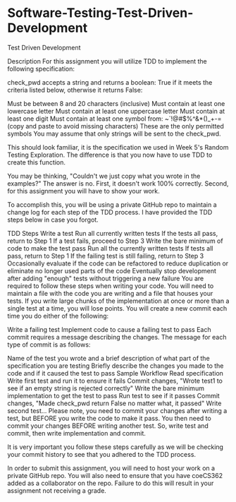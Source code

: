 # Software-Testing-Test-Driven-Development
Test Driven Development

Description
For this assignment you will utilize TDD to implement the following specification:

check_pwd accepts a string and returns a boolean: True if it meets the criteria listed below, otherwise it returns False:

Must be between 8 and 20 characters (inclusive)
Must contain at least one lowercase letter
Must contain at least one uppercase letter
Must contain at least one digit
Must contain at least one symbol from: ~`!@#$%^&*()_+-= (copy and paste to avoid missing characters) These are the only permitted symbols
You may assume that only strings will be sent to the check_pwd.

This should look familiar, it is the specification we used in Week 5's Random Testing Exploration. The difference is that you now have to use
TDD to create this function.

You may be thinking, "Couldn't we just copy what you wrote in the examples?" The answer is no. First, it doesn't work 100% correctly. Second, 
for this assignment you will have to show your work.

To accomplish this, you will be using a private GitHub repo to maintain a change log for each step of the TDD process. I have provided the 
TDD steps below in case you forgot.

TDD Steps
Write a test
Run all currently written tests
If the tests all pass, return to Step 1
If a test fails, proceed to Step 3
Write the bare minimum of code to make the test pass
Run all the currently written tests
If tests all pass, return to Step 1
If the failing test is still failing, return to Step 3
Occasionally evaluate if the code can be refactored to reduce duplication or eliminate no longer used parts of the code
Eventually stop development after adding "enough" tests without triggering a new failure
You are required to follow these steps when writing your code. You will need to maintain a file with the code you are writing and a 
file that houses your tests. If you write large chunks of the implementation at once or more than a single test at a time, you will 
lose points. You will create a new commit each time you do either of the following:

Write a failing test
Implement code to cause a failing test to pass
Each commit requires a message describing the changes. The message for each type of commit is as follows:

Name of the test you wrote and a brief description of what part of the specification you are testing
Briefly describe the changes you made to the code and if it caused the test to pass
Sample Workflow
Read specification
Write first test and run it to ensure it fails
Commit changes, "Wrote test1 to see if an empty string is rejected correctly"
Write the bare minimum implementation to get the test to pass
Run test to see if it passes
Commit changes, "Made check_pwd return False no matter what, it passed"
Write second test...
Please note, you need to commit your changes after writing a test, but BEFORE you write the code to make it pass. You then need to
commit your changes BEFORE writing another test. So, write test and commit, then write implementation and commit.

It is very important you follow these steps carefully as we will be checking your commit history to see that you adhered to the TDD process.

In order to submit this assignment, you will need to host your work on a private GitHub repo. You will also need to ensure that you 
have coeCS362 added as a collaborator on the repo. Failure to do this will result in your assignment not receiving a grade.
